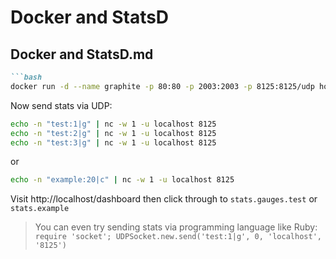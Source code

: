 # Docker and StatsD

## Docker and StatsD.md

```markdown
```bash
docker run -d --name graphite -p 80:80 -p 2003:2003 -p 8125:8125/udp hopsoft/graphite-statsd
```

Now send stats via UDP:

```bash
echo -n "test:1|g" | nc -w 1 -u localhost 8125
echo -n "test:2|g" | nc -w 1 -u localhost 8125
echo -n "test:3|g" | nc -w 1 -u localhost 8125
```

or

```bash
echo -n "example:20|c" | nc -w 1 -u localhost 8125
```

Visit http://localhost/dashboard then click through to `stats.gauges.test` or `stats.example`

> You can even try sending stats via programming language like Ruby:
> `require 'socket'; UDPSocket.new.send('test:1|g', 0, 'localhost', '8125')`
```

